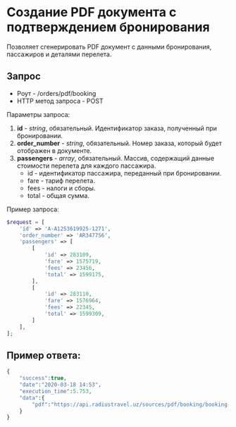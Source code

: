 Создание PDF документа с подтверждением бронирования
=====================================================

Позволяет сгенерировать PDF документ c данными бронирования, пассажиров и деталями перелета.

Запрос
------

* Роут - /orders/pdf/booking
* HTTP метод запроса - POST

Параметры запроса:

1. **id** - *string*, обязательный. Идентификатор заказа, полученный при бронировании.
2. **order_number** - *string*, обязательный. Номер заказа, который будет отображен в документе.
3. **passengers** - *array*, обязательный. Массив, содержащий данные стоимости перелета для каждого пассажира.
    * id - идентификатор пассажира, переданный при бронировании.
    * fare - тариф перелета.
    * fees - налоги и сборы.
    * total - общая сумма.

Пример запроса:

```php
$request = [
    'id' => 'A-A1253619925-1271',
    'order_number' => 'AR347756',
    'passengers' => [
        [
            'id' => 283109,
            'fare' => 1575719,
            'fees' => 23456,
            'total' => 1599175,
        ],
        [
            'id' => 283110,
            'fare' => 1576964,
            'fees' => 22345,
            'total' => 1599309,
        ]
    ],
];
```

Пример ответа:
--------------

```php
{
    "success":true,
    "date":"2020-03-18 14:53",
    "execution_time":5.753,
    "data":{
        "pdf":"https://api.radiustravel.uz/sources/pdf/booking/booking-21803208d6d1d.pdf" // ссылка на сгенерированный документ
    }
}
```